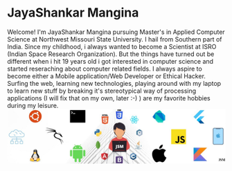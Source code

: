 # JayaShankar Mangina
Welcome! I'm JayaShankar Mangina pursuing Master's in Applied Computer Science at Northwest Missouri State University. I hail from Southern part of India. Since my childhood, i always wanted to become a Scientist at ISRO (Indian Space Research Organization). But the things have turned out be different when i hit 19 years old i got interested in computer science and started reseraching about computer related fields. I always aspire to become either a Mobile application/Web Developer or Ethical Hacker. Surfing the web, learning new technologies, playing around with my laptop to learn new stuff by breaking it's stereotypical way of processing applications (I will fix that on my own, later :-) ) are my favorite hobbies during my leisure.
![Image](https://github.com/JayaShankarM97/assignment2-MANGINA/blob/main/Image.jpg)